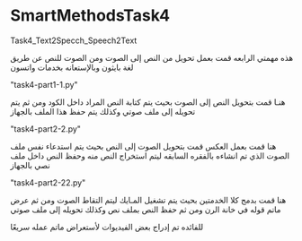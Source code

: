 # SmartMethodsTask4
Task4_Text2Specch_Speech2Text

هذه مهمتي الرابعه 
قمت بعمل تحويل من النص إلى الصوت ومن الصوت للنص
عن طريق لغة بايثون وبالإستعانه بخدمات واتسون


"task4-part1-1.py"

هنـا قمت بتحويل النص إلى الصوت بحيث يتم كتابة النص المراد داخل الكود 
ومن ثم يتم تحويله إلى ملف صوتي وكذلك يتم حفظ هذا الملف بالجهاز

"task4-part2-2.py"

هنا قمت بعمل العكس قمت بتحويل الصوت إلى النص بحيث يتم استدعاء نفس ملف الصوت الذي تم انشاءه بالفقره السابقه
 ليتم استخراج النص منه وحفظ النص داخل ملف نصي بالجهاز

"task4-part2-22.py"

هنا قمت بدمج كلا الخدمتين بحيث يتم تشغيل المـايك ليتم التقاط الصوت ومن ثم عرض ماتم قوله في
خانة الرن ومن ثم حفظ النص بملف نص وكذلك تحويله إلى ملف صوتي 

للفائده تم إدراج بعض الفيديوات لأستعراض ماتم عمله سريعًا 
